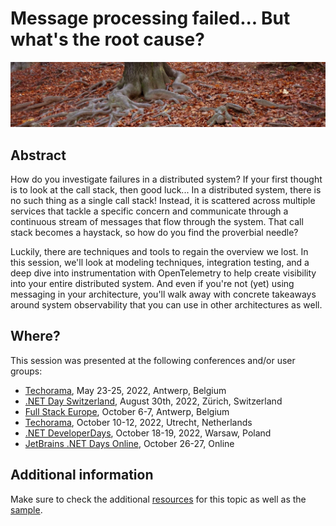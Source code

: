 # Message processing failed... But what's the root cause?

![root cause](root-cause-banner.jpg) 

## Abstract

How do you investigate failures in a distributed system? If your first thought is to look at the call stack, then good luck... In a distributed system, there is no such thing as a single call stack! Instead, it is scattered across multiple services that tackle a specific concern and communicate through a continuous stream of messages that flow through the system. That call stack becomes a haystack, so how do you find the proverbial needle?

Luckily, there are techniques and tools to regain the overview we lost. In this session, we'll look at modeling techniques, integration testing, and a deep dive into instrumentation with OpenTelemetry to help create visibility into your entire distributed system. And even if you're not (yet) using messaging in your architecture, you'll walk away with concrete takeaways around system observability that you can use in other architectures as well.

## Where?

This session was presented at the following conferences and/or user groups:

- [Techorama](https://techorama.be/), May 23-25, 2022, Antwerp, Belgium
- [.NET Day Switzerland](https://dotnetday.ch/), August 30th, 2022, Zürich, Switzerland
- [Full Stack Europe](https://fullstackeurope.com/2022/speakers/laila-bougria), October 6-7, Antwerp, Belgium
- [Techorama](https://techorama.nl/), October 10-12, 2022, Utrecht, Netherlands
- [.NET DeveloperDays](https://net.developerdays.pl/), October 18-19, 2022, Warsaw, Poland
- [JetBrains .NET Days Online](https://pages.jetbrains.com/dotnet-days-2022), October 26-27, Online

## Additional information

Make sure to check the additional [resources](resources) for this topic as well as the [sample](sample).

